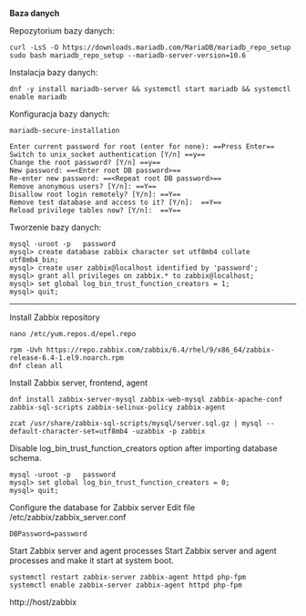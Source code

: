 **Baza danych**

Repozytorium bazy danych:
```
curl -LsS -O https://downloads.mariadb.com/MariaDB/mariadb_repo_setup
sudo bash mariadb_repo_setup --mariadb-server-version=10.6
```

Instalacja bazy danych:
```
dnf -y install mariadb-server && systemctl start mariadb && systemctl enable mariadb
```

Konfiguracja bazy danych:
```
mariadb-secure-installation
```

```
Enter current password for root (enter for none): ==Press Enter==
Switch to unix_socket authentication [Y/n] ==y==
Change the root password? [Y/n] ==y==
New password: ==<Enter root DB password>==
Re-enter new password: ==<Repeat root DB password>==
Remove anonymous users? [Y/n]: ==Y==
Disallow root login remotely? [Y/n]: ==Y==
Remove test database and access to it? [Y/n]:  ==Y==
Reload privilege tables now? [Y/n]:  ==Y==
```

Tworzenie bazy danych:
```
mysql -uroot -p   password   
mysql> create database zabbix character set utf8mb4 collate utf8mb4_bin;   
mysql> create user zabbix@localhost identified by 'password';   
mysql> grant all privileges on zabbix.* to zabbix@localhost;   
mysql> set global log_bin_trust_function_creators = 1;   
mysql> quit;
````
___
Install Zabbix repository

```
nano /etc/yum.repos.d/epel.repo
```

```
rpm -Uvh https://repo.zabbix.com/zabbix/6.4/rhel/9/x86_64/zabbix-release-6.4-1.el9.noarch.rpm   
dnf clean all
```

Install Zabbix server, frontend, agent
```
dnf install zabbix-server-mysql zabbix-web-mysql zabbix-apache-conf zabbix-sql-scripts zabbix-selinux-policy zabbix-agent
```

```
zcat /usr/share/zabbix-sql-scripts/mysql/server.sql.gz | mysql --default-character-set=utf8mb4 -uzabbix -p zabbix
```

Disable log_bin_trust_function_creators option after importing database schema.
```
mysql -uroot -p   password   
mysql> set global log_bin_trust_function_creators = 0;   
mysql> quit;
```

Configure the database for Zabbix server
Edit file /etc/zabbix/zabbix_server.conf
```
DBPassword=password
```

Start Zabbix server and agent processes
Start Zabbix server and agent processes and make it start at system boot.
```
systemctl restart zabbix-server zabbix-agent httpd php-fpm   
systemctl enable zabbix-server zabbix-agent httpd php-fpm
```

http://host/zabbix